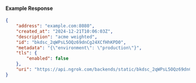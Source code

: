 <!-- Code generated for API Clients. DO NOT EDIT. -->

#### Example Response

```json
{
	"address": "example.com:8080",
	"created_at": "2024-12-21T10:06:03Z",
	"description": "acme weighted",
	"id": "bkdsc_2qWPsL5OQz69dnCg24XCfHhKPD0",
	"metadata": "{\"environment\": \"production\"}",
	"tls": {
		"enabled": false
	},
	"uri": "https://api.ngrok.com/backends/static/bkdsc_2qWPsL5OQz69dnCg24XCfHhKPD0"
}
```
